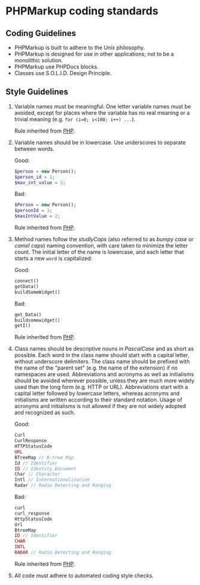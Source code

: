 # PHPMarkup coding standards

## Coding Guidelines

*  PHPMarkup is built to adhere to the Unix philosophy.
*  PHPMarkup is designed for use in other applications; not to be a monolithic solution.
*  PHPMarkup use PHPDocs blocks.
*  Classes use S.O.L.I.D. Design Principle.

## Style Guidelines

1. Variable names must be meaningful. One letter variable names must be avoided,
    except for places where the variable has no real meaning or a trivial
    meaning (e.g. `for (i=0; i<100; i++) ...`).

    Rule inherited from [PHP](https://github.com/php/php-src/edit/master/CODING_STANDARDS.md).

2. Variable names should be in lowercase. Use underscores to separate between
    words.

   Good:

    ```php
    $person = new Person();
    $person_id = 1;
    $max_int_value = 2;
    ```

    Bad:

    ```php
    $Person = new Person();
    $personId = 1;
    $maxIntValue = 2;
    ```
    
    Rule inherited from [PHP](https://github.com/php/php-src/edit/master/CODING_STANDARDS.md).

3. Method names follow the *studlyCaps* (also referred to as *bumpy case* or
    *camel caps*) naming convention, with care taken to minimize the letter
    count. The initial letter of the name is lowercase, and each letter that
    starts a new `word` is capitalized:

    Good:

    ```php
    connect()
    getData()
    buildSomeWidget()
    ```

    Bad:

    ```php
    get_Data()
    buildsomewidget()
    getI()
    ```
    
    Rule inherited from [PHP](https://github.com/php/php-src/edit/master/CODING_STANDARDS.md).

4. Class names should be descriptive nouns in *PascalCase* and as short as
    possible. Each word in the class name should start with a capital letter,
    without underscore delimiters. The class name should be prefixed with the
    name of the "parent set" (e.g. the name of the extension) if no namespaces
    are used. Abbreviations and acronyms as well as initialisms should be
    avoided wherever possible, unless they are much more widely used than the
    long form (e.g. HTTP or URL). Abbreviations start with a capital letter
    followed by lowercase letters, whereas acronyms and initialisms are written
    according to their standard notation. Usage of acronyms and initialisms is
    not allowed if they are not widely adopted and recognized as such.

    Good:

    ```php
    Curl
    CurlResponse
    HTTPStatusCode
    URL
    BTreeMap // B-tree Map
    Id // Identifier
    ID // Identity Document
    Char // Character
    Intl // Internationalization
    Radar // Radio Detecting and Ranging
    ```

    Bad:

    ```php
    curl
    curl_response
    HttpStatusCode
    Url
    BtreeMap
    ID // Identifier
    CHAR
    INTL
    RADAR // Radio Detecting and Ranging
    ```

    Rule inherited from [PHP](https://github.com/php/php-src/edit/master/CODING_STANDARDS.md).

5. All code must adhere to automated coding style checks.
